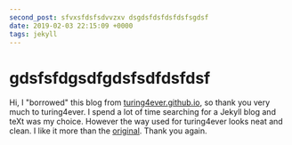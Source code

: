```yaml
---
second_post: sfvxsfdsfsdvvzxv dsgdsfdsfdsfdsfsgdsf
date: 2019-02-03 22:15:09 +0000
tags: jekyll 
---
```


# gdsfsfdgsdfgdsfsdfdsfdsf

Hi,  I "borrowed" this blog from [turing4ever.github.io](https://github.com/turing4ever/turing4ever.github.io), so thank you very much to turing4ever. I spend a lot of time searching for a Jekyll blog and teXt was my choice. However the way used for turing4ever looks neat and clean. I like it more than the  [original](https://github.com/kitian616/jekyll-TeXt-theme). Thank you again.
